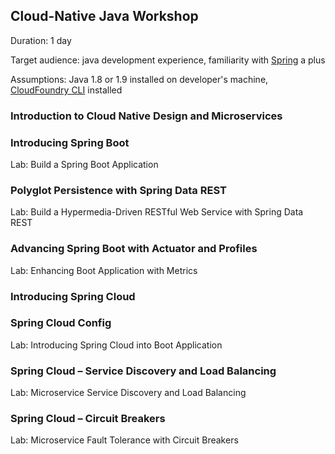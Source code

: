 ## Cloud-Native Java Workshop

Duration: 1 day

Target audience: java development experience, familiarity with [Spring](spring.io) a plus

Assumptions: Java 1.8 or 1.9 installed on developer's machine, [CloudFoundry CLI](https://github.com/cloudfoundry/cli/releases) installed

### Introduction to Cloud Native Design and Microservices

### Introducing Spring Boot
Lab: Build a Spring Boot Application

### Polyglot Persistence with Spring Data REST
Lab: Build a Hypermedia-Driven RESTful Web Service with Spring Data REST

### Advancing Spring Boot with Actuator and Profiles
Lab: Enhancing Boot Application with Metrics

### Introducing Spring Cloud
### Spring Cloud Config
Lab: Introducing Spring Cloud into Boot Application

### Spring Cloud – Service Discovery and Load Balancing
Lab: Microservice Service Discovery and Load Balancing

### Spring Cloud – Circuit Breakers
Lab: Microservice Fault Tolerance with Circuit Breakers
